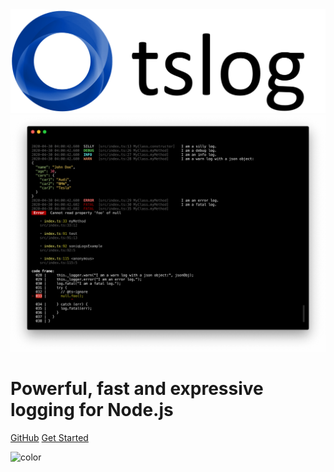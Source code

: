 <div id="cover" class="cover-main">
    <img src="assets/tslog_logo.png" class="logo">
    <img src="assets/tslog_pretty_output.png" class="screenshot">
    <h1>Powerful, fast and expressive logging for Node.js</h1>
    <p><a href="https://github.com/fullstack-build/tslog" target="_blank">GitHub</a>
    <a href="#/README">Get Started</a></p>
</div>

![color](#FFF)
